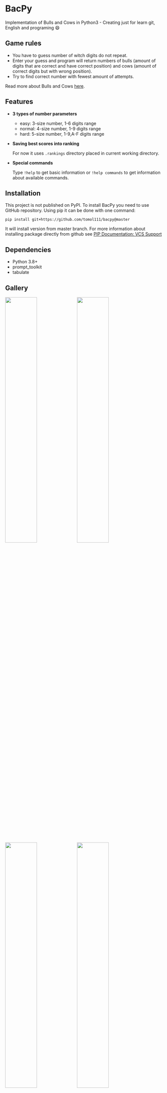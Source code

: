 BacPy
=====

Implementation of Bulls and Cows in Python3 - Creating just for learn git, English and programing :smile:

Game rules
----------

* You have to guess number of witch digits do not repeat.
* Enter your guess and program will return numbers of
  bulls (amount of digits that are correct and have
  correct position) and cows (amount of correct digits
  but with wrong position).
* Try to find correct number with fewest amount of
  attempts.

Read more about Bulls and Cows [here](https://en.wikipedia.org/wiki/Bulls_and_Cows).


Features
--------

* __3 types of number parameters__
	- easy: 3-size number, 1-6 digits range
	- normal: 4-size number, 1-9 digits range
	- hard: 5-size number, 1-9,A-F digits range

* __Saving best scores into ranking__ 
	
	For now it uses `.rankings` directory placed in current working directory.
	
* __Special commands__ 

	Type `!help` to get basic information or `!help commands` to get information about available commands.
	

Installation
-----------

This project is not published on PyPI. To install BacPy you need to use GitHub repository. Using pip it can be done with one command:
```
pip install git+https://github.com/tomol111/bacpy@master
```
It will install version from master branch. For more information about installing package directly from github see [PIP Documentation: VCS Support](https://pip.pypa.io/en/stable/topics/vcs-support/)


Dependencies
------------
* Python 3.8+
* prompt\_toolkit
* tabulate


Gallery
------

<img src="https://user-images.githubusercontent.com/47284321/140725476-ea4b9968-be4e-4fdb-84da-a8cd07118e48.png" width="45%"></img>
<img src="https://user-images.githubusercontent.com/47284321/140725478-19ec4769-912b-4335-bf6a-949b4754c169.png" width="45%"></img>
<img src="https://user-images.githubusercontent.com/47284321/140725483-2f2a4d04-6303-4311-9fc4-3fe67e6c4421.png" width="45%"></img>
<img src="https://user-images.githubusercontent.com/47284321/140725486-a208fe32-0a01-434a-9823-5b71e290cad9.png" width="45%"></img>
<img src="https://user-images.githubusercontent.com/47284321/140725488-5ebaec09-1145-4b4f-8d10-6cfc7590d3bc.png" width="45%"></img>
<img src="https://user-images.githubusercontent.com/47284321/140725490-58608f3c-4b5b-40f8-861e-b4bb4fd3e4df.png" width="45%"></img>
<img src="https://user-images.githubusercontent.com/47284321/140725493-4184ccc2-eddc-42e5-a647-793ac7e0c842.png" width="45%"></img>
<img src="https://user-images.githubusercontent.com/47284321/140725494-eb89990e-f043-4433-af83-f4673bc93df7.png" width="45%"></img>
<img src="https://user-images.githubusercontent.com/47284321/140725498-5ba2b891-cf4e-4212-b3da-6a9c4684be8a.png" width="45%"></img> 
